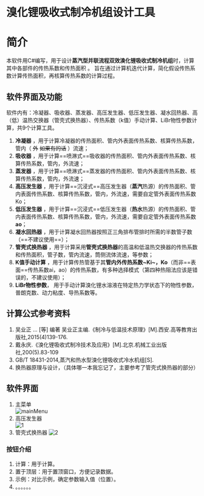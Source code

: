 溴化锂吸收式制冷机组设计工具
============================

# 简介

本软件用C#编写，用于设计**蒸汽型并联流程双效溴化锂吸收式制冷机组**时，计算其中各部件的传热系数和传热面积 。 旨在通过计算机迭代计算，简化假设传热系数计算传热面积，再核算传热系数的计算过程。

## 软件界面及功能

软件内有：冷凝器、吸收器、蒸发器、高压发生器、低压发生器、凝水回热器、高（低）温热交换器（管壳式换热器）、传热系数（k值）手动计算、LiBr物性参数计算，共9个计算工具。

 1. **冷凝器** ，用于计算冷凝器的传热面积、管内外表面传热系数、核算传热系数，管内（ ~~外~~ ~~如果有的话~~ ）流速；
 2. **吸收器** ，用于计算==喷淋式==吸收器的传热面积、管内外表面传热系数、核算传热系数，管内，外流速；
 3. **蒸发器** ，用于计算==喷淋式==蒸发器的传热面积、管内外表面传热系数、核算传热系数，管内，外流速；
 4. **高压发生器** ，用于计算==沉浸式==高压发生器（**蒸汽**热源）的传热面积、管内表面传热系数、核算传热系数，管内，外流速，需要自定管外表面传热系数Ko；
 5. **低压发生器** ，用于计算==沉浸式==低压发生器（**热水**热源）的传热面积、管内表面传热系数、核算传热系数，管内，外流速，需要自定管外表面传热系数**ao**；
 6. **凝水回热器** ，用于计算凝水回热器按照正三角排布管排时所需的半数管子数（==不建议使用==）；
 7. **管壳式换热器** ，用于计算采用**管壳式换热器**的高温和低温热交换器的传热系数和传热面积，管子数，管内流速，筒侧流体流速，等参数；
 8. **K值手动计算** ，用于计算传热管基于其**管内外传热系数~Ki~，Ko**（而非==表面==传热系数ai，ao）的传热系数，有多种选择模式（第四种热阻法应该是错误的，不建议使用）；
 9. **LiBr物性参数**， 用于手动计算溴化锂水溶液在特定热力学状态下的物性参数，普朗克数、动力粘度、导热系数等。
   ## 计算公式参考资料
  1. 吴业正 ... [等] 编著 吴业正主编.《制冷与低温技术原理》[M].西安.高等教育出版社,2015(4)139-176.
  2. 戴永庆.《溴化锂吸收式制冷技术及应用》[M].北京.机械工业出版社,200(5).83-109
  3. GB/T 18431-2014,蒸汽和热水型溴化锂吸收式冷水机组[S].
  4. 换热器原理与设计，（具体哪一本我忘记了，主要参考了管壳式换热器的部分）

## 软件界面
1. 主菜单  
![mainMenu](https://github.com/user-attachments/assets/8e16a694-72dd-46f5-98e6-889e43cba849#pic_center)
2. 高压发生器  
![1](https://github.com/user-attachments/assets/a8a26829-0585-4b33-b7d1-f7a4ef595b7a#pic_center)  
3.  管壳式换热器
![2](https://github.com/user-attachments/assets/a07814d1-d717-4392-add1-9776702a1195)

### 按钮介绍
1. 计算：用于计算。
2. 置于顶层：用于置顶窗口，方便记录数据。
3. 示例：对比示例，确定参数输入值（位置）。
4. 。。。。。。
